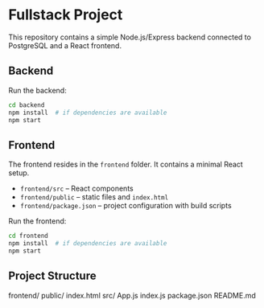 # Fullstack Project

This repository contains a simple Node.js/Express backend connected to PostgreSQL and a React frontend.

## Backend


Run the backend:
```bash
cd backend
npm install  # if dependencies are available
npm start
```

## Frontend

The frontend resides in the `frontend` folder. It contains a minimal React setup.

- `frontend/src` – React components
- `frontend/public` – static files and `index.html`
- `frontend/package.json` – project configuration with build scripts

Run the frontend:
```bash
cd frontend
npm install  # if dependencies are available
npm start
```

## Project Structure

frontend/
  public/
    index.html
  src/
    App.js
    index.js
  package.json
README.md
```
